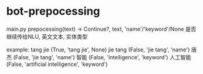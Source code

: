 # bot-prepocessing

main.py
prepocessing(text) -> Continue?, text, 'name'/'keyword'/None
是否继续传给NLU, 英文文本, 实体类型

example:
tang jie
(True, 'tang jie', None)
jie tang
(False, 'jie tang', 'name')
唐杰
(False, 'jie tang', 'name')
智能
(False, 'intelligence', 'keyword')
人工智能
(False, 'artificial intelligence', 'keyword')